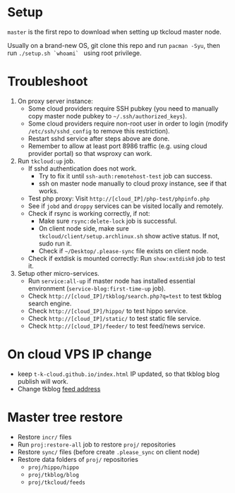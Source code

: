 Setup
=====
`master` is the first repo to download when setting up
tkcloud master node.

Usually on a brand-new OS, git clone this repo and run
`pacman -Syu`, then run ``./setup.sh `whoami` `` using root privilege.

Troubleshoot
============
1. On proxy server instance:
	* Some cloud providers require SSH pubkey (you need to manually copy master node pubkey to `~/.ssh/authorized_keys`).
	* Some cloud providers require non-root user in order to login (modify `/etc/ssh/sshd_config` to remove this restriction).
	* Restart sshd service after steps above are done.
	* Remember to allow at least port 8986 traffic (e.g. using cloud provider portal) so that wsproxy can work.
2. Run `tkcloud:up` job.
	* If sshd authentication does not work.
		* Try to fix it until `ssh-auth:remotehost-test` job can success.
		* ssh on master node manually to cloud proxy instance, see if that works.
	* Test php proxy: Visit `http://[cloud_IP]/php-test/phpinfo.php`
	* See if `jobd` and `droppy` services can be visited locally and remotely.
	* Check if rsync is working correctly, if not:
		* Make sure `rsync:delete-lock` job is successful.
		* On client node side, make sure `tkcloud/client/setup.archlinux.sh` show active status. If not, sudo run it.
		* Check if `~/Desktop/.please-sync` file exists on client node.
	* Check if extdisk is mounted correctly: Run `show:extdisk0` job to test it.
3. Setup other micro-services.
	* Run `service:all-up` if master node has installed essential environment (`service-blog:first-time-up` job).
	* Check `http://[cloud_IP]/tkblog/search.php?q=test` to test tkblog search engine.
	* Check `http://[cloud_IP]/hippo/` to test hippo service.
	* Check `http://[cloud_IP]/static/` to test static file service.
	* Check `http://[cloud_IP]/feeder/` to test feed/news service.

On cloud VPS IP change
======================
* keep `t-k-cloud.github.io/index.html` IP updated, so that tkblog blog publish will work.
* Change tkblog [feed address](https://feedburner.google.com/fb/a/dashboard?id=7497e64cf04fpi2vdrqndsi87o)
	
Master tree restore
============================
* Restore `incr/` files
* Run `proj:restore-all` job to restore `proj/` repositories
* Restore `sync/` files (before create `.please_sync` on client node)
* Restore data folders of `proj/` repositories
	* `proj/hippo/hippo`
	* `proj/tkblog/blog`
	* `proj/tkcloud/feeds`
